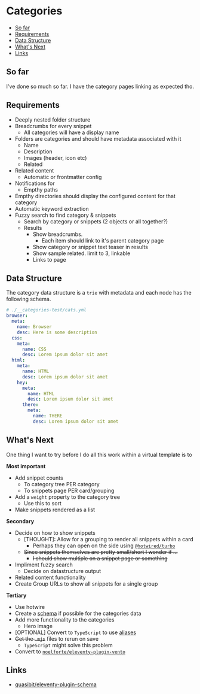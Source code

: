 # Categories
- [So far](#so-far)
- [Requirements](#requirements)
- [Data Structure](#data-structure)
- [What's Next](#whats-next)
- [Links](#links)

## So far
I've done so much so far. I have the category pages linking as expected tho.

## Requirements
- Deeply nested folder structure
- Breadcrumbs for every snippet
  - All categories will have a display name
- Folders are categories and should have metadata associated with it
  - Name
  - Description
  - Images (header, icon etc)
  - Related
- Related content
  - Automatic or frontmatter config
- Notifications for
  - Empthy paths
- Empthy directories should display the configured content for that category
- Automatic keyword extraction
- Fuzzy search to find category & snippets
  - Search by category or snippets (2 objects or all together?)
  - Results
    - Show breadcrumbs.
      - Each item should link to it's parent category page
    - Show category or snippet text teaser in results
    - Show sample related. limit to 3, linkable
    - Links to page

## Data Structure
The category data structure is a `trie` with metadata and each node has the following schema.

```yaml
# ./__categories-test/cats.yml
browser:
  meta:
    name: Browser
    desc: Here is some description
  css:
    meta:
      name: CSS
      desc: Lorem ipsum dolor sit amet
  html:
    meta:
      name: HTML
      desc: Lorem ipsum dolor sit amet
    hey:
      meta:
        name: HTML
        desc: Lorem ipsum dolor sit amet
      there:
        meta:
          name: THERE
          desc: Lorem ipsum dolor sit amet
```

## What's Next
One thing I want to try before I do all this work within a virtual template is to

**Most important**
- Add snippet counts
  - To category tree PER category
  - To snippets page PER card/grouping
- Add a `weight` property to the category tree
  - Use this to sort
- Make snippets rendered as a list

**Secondary**
- Decide on how to show snippets
  - [THOUGHT]: Allow for a grouping to render all snippets within a card
    - Perhaps they can open on the side using [`@hotwired/turbo`](https://hotwired.dev/)
  - ~~Since snippets themselves are pretty small/short I wonder if ...~~
    - ~~I should show multiple on a snippet page or something~~
- Impliment fuzzy search
  - Decide on datastructure output
- Related content functionality
- Create Group URLs to show all snippets for a single group

**Tertiary**
- Use hotwire
- Create a [schema](https://www.11ty.dev/docs/data-validate/) if possible for the categories data
- Add more functionality to the categories
  - Hero image
- [OPTIONAL] Convert to `TypeScript` to use [aliases](https://blog.logrocket.com/using-path-aliases-cleaner-react-typescript-imports/)
- ~~Get the `.mjs`~~ files to rerun on save
  - `TypeScript` might solve this problem
- Convert to [`noelforte/eleventy-plugin-vento`](https://github.com/noelforte/eleventy-plugin-vento)

## Links
- [quasibit/eleventy-plugin-schema](https://github.com/quasibit/eleventy-plugin-schema?tab=readme-ov-file)
